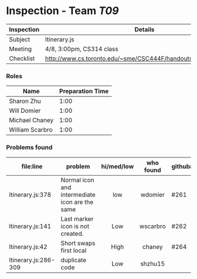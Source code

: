 # Inspection - Team *T09* 
 
| Inspection | Details |
| ----- | ----- |
| Subject | Itinerary.js |
| Meeting | 	4/8, 3:00pm, CS314 class |
| Checklist | http://www.cs.toronto.edu/~sme/CSC444F/handouts/java_checklist.pdf |

### Roles

| Name | Preparation Time |
| ---- | ---- |
| Sharon Zhu | 1:00 |
| Will Domier | 1:00 |
| Michael Chaney | 1:00 |
| William Scarbro | 1:00 |

### Problems found

| file:line | problem | hi/med/low | who found | github#  |
| --- | --- | :---: | :---: | --- |
| Itinerary.js:378 | Normal icon and intermediate icon are the same | low | wdomier | #261 |
|  Itinerary.js:141 | Last marker icon is not created. | Low | wscarbro | #262| 
| Itinerary.js:42 | Short swaps first local | High | chaney | #264 |
| Itinerary.js:286-309| duplicate code | Low | shzhu15 | |
 
